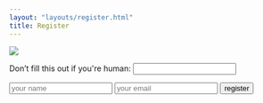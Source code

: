 ```yaml
---
layout: "layouts/register.html"
title: Register
---
```


<img class="rounded-lg overflow-hidden" src="https://res.cloudinary.com/duzmgsio4/image/upload/v1604602821/keywestgroundparrot.com/5k-race-full.png">

<form action="/results" class="p-4 m-6 text-center mx-auto border-2 border-dashed border-red-500" method="post" name="register" netlify netlify-honeypot="bot-field">
    <p class="hidden">
        <label>Don’t fill this out if you're human: <input name="bot-field" /></label>
    </p>
    <input type="name" name="name" placeholder="your name" class="p-2 rounded" auto-complete="name" required>
    <input type="email" name="email" placeholder="your email" class="p-2 rounded" auto-complete="email" required>
    <button type="submit" class="p-2 bg-green-200 hover:bg-green-300 rounded">register</button>
</form>
